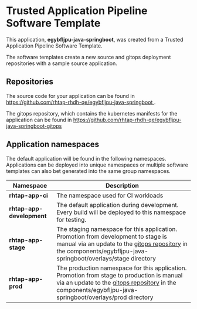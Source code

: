 # Trusted Application Pipeline Software Template

This application, **egybfljpu-java-springboot**, was created from a Trusted Application Pipeline Software Template.

The software templates create a new source and gitops deployment repositories with a sample source application. 

## Repositories

The source code for your application can be found in [https://github.com/rhtap-rhdh-qe/egybfljpu-java-springboot ](https://github.com/rhtap-rhdh-qe/egybfljpu-java-springboot ).
 
The gitops repository, which contains the kubernetes manifests for the application can be found in 
[https://github.com/rhtap-rhdh-qe/egybfljpu-java-springboot-gitops ](https://github.com/rhtap-rhdh-qe/egybfljpu-java-springboot-gitops ) 

## Application namespaces 

The default application will be found in the following namespaces. Applications can be deployed into unique namespaces or multiple software templates can also bet generated into the same group namespaces.  

|  Namespace   |  Description   |  
| -------- | -------- |
| **rhtap-app-ci** | The namespace used for CI workloads |
| **rhtap-app-development** | The default application during development. Every build will be deployed to this namespace for testing. |
| **rhtap-app-stage** | The staging namespace for this application. Promotion from development to stage is manual via an update to the [gitops repository](https://github.com/rhtap-rhdh-qe/egybfljpu-java-springboot-gitops ) in the components/egybfljpu-java-springboot/overlays/stage directory |
| **rhtap-app-prod** | The production namespace for this application. Promotion from stage to production is manual via an update to the [gitops repository](https://github.com/rhtap-rhdh-qe/egybfljpu-java-springboot-gitops ) in the components/egybfljpu-java-springboot/overlays/prod directory |